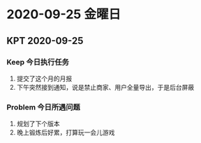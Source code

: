 # 2020-09-25 金曜日

## KPT 2020-09-25

### Keep 今日执行任务

1. 提交了这个月的月报
2. 下午突然接到通知，说是禁止商家、用户全量导出，于是后台屏蔽

### Problem 今日所遇问题

1. 规划了下个版本
2. 晚上锻炼后好累，打算玩一会儿游戏
